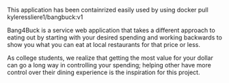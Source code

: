This application has been containrized easily used by using docker pull kyleressliere1/bangbuck:v1

Bang4Buck is a service web application that takes a different approach to eating out by starting with your desired spending and working backwards to show you what you can eat at local restaurants for that price or less.

As college students, we realize that getting the most value for your dollar can go a long way in controlling your spending; helping other have more control over their dining experience is the inspiration for this project.
